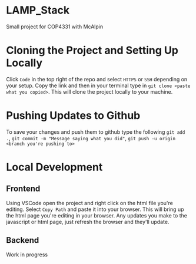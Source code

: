 # LAMP_Stack
Small project for COP4331 with McAlpin

# Cloning the Project and Setting Up Locally
Click `Code` in the top right of the repo and select `HTTPS` or `SSH` depending on your setup.  Copy the link and then in your terminal type in `git clone <paste what you copied>`.  This will clone the project locally to your machine.

# Pushing Updates to Github
To save your changes and push them to github type the following `git add .`, `git commit -m "Message saying what you did"`, `git push -u origin <branch you're pushing to>`

# Local Development
## Frontend
Using VSCode open the project and right click on the html file you're editing.  Select `Copy Path` and paste it into your browser.  This will bring up the html page you're editing in your browser.  Any updates you make to the javascript or html page, just refresh the browser and they'll update.

## Backend
Work in progress